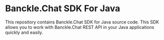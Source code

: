 Banckle.Chat SDK For Java
========================

This repository contains Banckle.Chat SDK for Java source code. This SDK allows you to work with Banckle.Chat REST API in your Java applications quickly and easily.